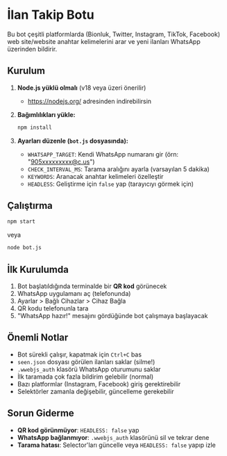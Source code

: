 # İlan Takip Botu

Bu bot çeşitli platformlarda (Bionluk, Twitter, Instagram, TikTok, Facebook) web site/website anahtar kelimelerini arar ve yeni ilanları WhatsApp üzerinden bildirir.

## Kurulum

1. **Node.js yüklü olmalı** (v18 veya üzeri önerilir)
   - https://nodejs.org/ adresinden indirebilirsin

2. **Bağımlılıkları yükle:**
   ```bash
   npm install
   ```

3. **Ayarları düzenle (`bot.js` dosyasında):**
   - `WHATSAPP_TARGET`: Kendi WhatsApp numaranı gir (örn: "905xxxxxxxxx@c.us")
   - `CHECK_INTERVAL_MS`: Tarama aralığını ayarla (varsayılan 5 dakika)
   - `KEYWORDS`: Aranacak anahtar kelimeleri özelleştir
   - `HEADLESS`: Geliştirme için `false` yap (tarayıcıyı görmek için)

## Çalıştırma

```bash
npm start
```

veya

```bash
node bot.js
```

## İlk Kurulumda

1. Bot başlatıldığında terminalde bir **QR kod** görünecek
2. WhatsApp uygulamanı aç (telefonunda)
3. Ayarlar > Bağlı Cihazlar > Cihaz Bağla
4. QR kodu telefonunla tara
5. "WhatsApp hazır!" mesajını gördüğünde bot çalışmaya başlayacak

## Önemli Notlar

- Bot sürekli çalışır, kapatmak için `Ctrl+C` bas
- `seen.json` dosyası görülen ilanları saklar (silme!)
- `.wwebjs_auth` klasörü WhatsApp oturumunu saklar
- İlk taramada çok fazla bildirim gelebilir (normal)
- Bazı platformlar (Instagram, Facebook) giriş gerektirebilir
- Selektörler zamanla değişebilir, güncelleme gerekebilir

## Sorun Giderme

- **QR kod görünmüyor**: `HEADLESS: false` yap
- **WhatsApp bağlanmıyor**: `.wwebjs_auth` klasörünü sil ve tekrar dene
- **Tarama hatası**: Selector'ları güncelle veya `HEADLESS: false` yapıp izle


